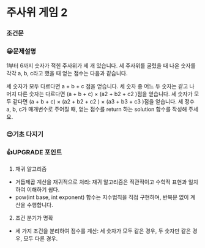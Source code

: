 # 주사위 게임 2

### 조건문

### 😀문제설명
1부터 6까지 숫자가 적힌 주사위가 세 개 있습니다. 세 주사위를 굴렸을 때 나온 숫자를 각각 a, b, c라고 했을 때 얻는 점수는 다음과 같습니다.

세 숫자가 모두 다르다면 a + b + c 점을 얻습니다.
세 숫자 중 어느 두 숫자는 같고 나머지 다른 숫자는 다르다면 (a + b + c) × (a2 + b2 + c2 )점을 얻습니다.
세 숫자가 모두 같다면 (a + b + c) × (a2 + b2 + c2 ) × (a3 + b3 + c3 )점을 얻습니다.
세 정수 a, b, c가 매개변수로 주어질 때, 얻는 점수를 return 하는 solution 함수를 작성해 주세요.

### 😍기초 다지기


### 👍UPGRADE 포인트
1. 재귀 알고리즘
- 거듭제곱 계산을 재귀적으로 처리:
재귀 알고리즘은 직관적이고 수학적 표현과 일치하여 이해하기 쉽다.
- pow(int base, int exponent) 함수는 지수법칙을 직접 구현하며, 반복문 없이 계산을 수행합니다.
2. 조건 분기가 명확
- 세 가지 조건을 분리하여 점수를 계산: 세 숫자가 모두 같은 경우, 두 숫자만 같은 경우, 모두 다른 경우. 






